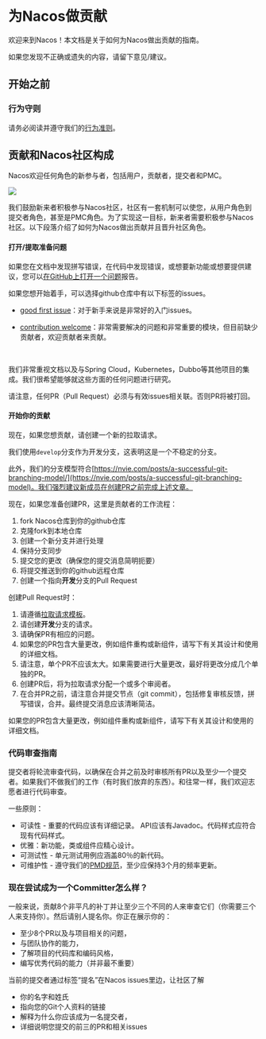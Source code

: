 # 为Nacos做贡献

欢迎来到Nacos！本文档是关于如何为Nacos做出贡献的指南。

如果您发现不正确或遗失的内容，请留下意见/建议。

## 开始之前

### 行为守则

请务必阅读并遵守我们的[行为准则](https://github.com/alibaba/nacos/blob/master/CODE_OF_CONDUCT.md)。

## 贡献和Nacos社区构成

Nacos欢迎任何角色的新参与者，包括用户，贡献者，提交者和PMC。

![](http://acm-public.oss-cn-hangzhou.aliyuncs.com/contributor_definition.png)


我们鼓励新来者积极参与Nacos社区，社区有一套机制可以使您，从用户角色到提交者角色，甚至是PMC角色。为了实现这一目标，新来者需要积极参与Nacos社区。以下段落介绍了如何为Nacos做出贡献并且晋升社区角色。

#### 打开/提取准备问题

如果您在文档中发现拼写错误，在代码中发现错误，或想要新功能或想要提供建议，您可以[在GitHub上打开一个问题](https://github.com/alibaba/Nacos/issues/new)报告。

如果您想开始着手，可以选择github仓库中有以下标签的issues。
    

 -  [good first issue](https://github.com/alibaba/nacos/labels/good%20first%20issue)：对于新手来说是非常好的入门issues。
 
 -  [contribution welcome](https://github.com/alibaba/nacos/labels/contribution%20欢迎)：非常需要解决的问题和非常重要的模块，但目前缺少贡献者，欢迎贡献者来贡献。

    

我们非常重视文档以及与Spring Cloud，Kubernetes，Dubbo等其他项目的集成。我们很希望能够就这些方面的任何问题进行研究。

请注意，任何PR（Pull Request）必须与有效issues相关联。否则PR将被打回。

#### 开始你的贡献

现在，如果您想贡献，请创建一个新的拉取请求。

我们使用`develop`分支作为开发分支，这表明这是一个不稳定的分支。

此外，我们的分支模型符合[https://nvie.com/posts/a-successful-git-branching-model/](https://nvie.com/posts/a-successful-git-branching-model)。我们强烈建议新成员在创建PR之前完成上述文章。

现在，如果您准备创建PR，这里是贡献者的工作流程：

1. fork Nacos仓库到你的github仓库
    
2. 克隆fork到本地仓库
    
3. 创建一个新分支并进行处理
    
4. 保持分支同步
    
5. 提交您的更改（确保您的提交消息简明扼要）
    
6. 将提交推送到你的github远程仓库
    
7. 创建一个指向**开发**分支的Pull Request
    

创建Pull Request时：

1. 请遵循[拉取请求模板](https://github.com/alibaba/nacos/blob/master/.github/PULL_REQUEST_TEMPLATE.md)。
    
2. 请创建**开发**分支的请求。
    
3. 请确保PR有相应的问题。
    
4. 如果您的PR包含大量更改，例如组件重构或新组件，请写下有关其设计和使用的详细文档。
    
5. 请注意，单个PR不应该太大。如果需要进行大量更改，最好将更改分成几个单独的PR。
    
6. 创建PR后，将为拉取请求分配一个或多个审阅者。
    
7. 在合并PR之前，请注意合并提交节点（git commit），包括修复审核反馈，拼写错误，合并。最终提交消息应该清晰简洁。
    

如果您的PR包含大量更改，例如组件重构或新组件，请写下有关其设计和使用的详细文档。

### 代码审查指南

提交者将轮流审查代码，以确保在合并之前及时审核所有PR以及至少一个提交者。如果我们不做我们的工作（有时我们放弃的东西）。和往常一样，我们欢迎志愿者进行代码审查。

一些原则：

 - 可读性 - 重要的代码应该有详细记录。 API应该有Javadoc。代码样式应符合现有代码样式。
    
 - 优雅：新功能，类或组件应精心设计。
    
 - 可测试性 - 单元测试用例应涵盖80％的新代码。
    
 - 可维护性 - 遵守我们的[PMD规范](https://github.com/alibaba/nacos/blob/master/style/codeStyle.md)，至少应保持3个月的频率更新。
    

### 现在尝试成为一个Committer怎么样？

一般来说，贡献8个非平凡的补丁并让至少三个不同的人来审查它们（你需要三个人来支持你）。然后请别人提名你。你正在展示你的：

 - 至少8个PR以及与项目相关的问题，
    
 - 与团队协作的能力，
    
 - 了解项目的代码库和编码风格，
    
 - 编写优秀代码的能力（并非最不重要）
    

当前的提交者通过标签“提名”在Nacos issues里边，让社区了解

 - 你的名字和姓氏
    
 - 指向您的Git个人资料的链接
    
 - 解释为什么你应该成为一名提交者，
    
 - 详细说明您提交的前三的PR和相关issues
